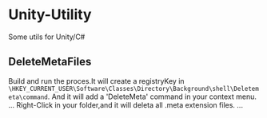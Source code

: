# Unity-Utility
Some utils for Unity/C# 

## DeleteMetaFiles
Build and run the proces.It will create a registryKey in `\HKEY_CURRENT_USER\Software\Classes\Directory\Background\shell\Deletemeta\command`.
And it will add a 'DeleteMeta' command in your context menu.
...
Right-Click in your folder,and it will deleta all .meta extension files.
...


